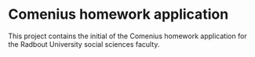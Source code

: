 # Comenius homework application
This project contains the initial of the Comenius homework application for the Radbout University social sciences faculty. 
